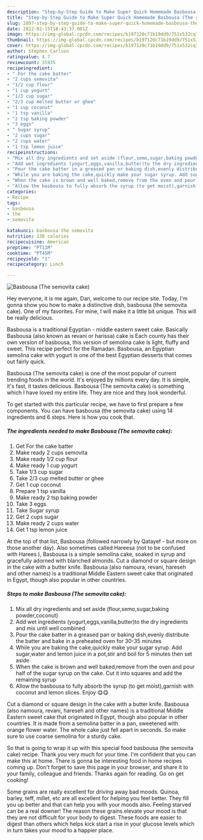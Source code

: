 ```yaml
---
description: "Step-by-Step Guide to Make Super Quick Homemade Basbousa (The semovita cake)"
title: "Step-by-Step Guide to Make Super Quick Homemade Basbousa (The semovita cake)"
slug: 2897-step-by-step-guide-to-make-super-quick-homemade-basbousa-the-semovita-cake
date: 2022-02-15T18:43:37.001Z
image: https://img-global.cpcdn.com/recipes/b197120c71b19dd9/751x532cq70/basbousa-the-semovita-cake-recipe-main-photo.jpg
thumbnail: https://img-global.cpcdn.com/recipes/b197120c71b19dd9/751x532cq70/basbousa-the-semovita-cake-recipe-main-photo.jpg
cover: https://img-global.cpcdn.com/recipes/b197120c71b19dd9/751x532cq70/basbousa-the-semovita-cake-recipe-main-photo.jpg
author: Stephen Carlson
ratingvalue: 4.7
reviewcount: 35935
recipeingredient:
- " For the cake batter"
- "2 cups semovita"
- "1/2 cup flour"
- "1 cup yogurt"
- "1/3 cup sugar"
- "2/3 cup melted butter or ghee"
- "1 cup coconut"
- "1 tsp vanilla"
- "2 tsp baking powder"
- "3 eggs"
- " Sugar syrup"
- "2 cups sugar"
- "2 cups water"
- "1 tsp lemon juice"
recipeinstructions:
- "Mix all dry ingredients and set aside (flour,semo,sugar,baking powder,coconut)"
- "Add wet ingredients (yogurt,eggs,vanilla,butter)to the dry ingredients and mix until well combined"
- "Pour the cake batter in a greased pan or baking dish,evenly distribute the batter and bake in a preheated oven for 30-35 minutes"
- "While you are baking the cake,quickly make your sugar syrup. Add sugar,water and lemon juice in a pot,stir and boil for 5 minutes then set aside"
- "When the cake is brown and well baked,remove from the oven and pour half of the sugar syrup on the cake. Cut it into squares and add the remaining syrup"
- "Allow the basbousa to fully absorb the syrup (to get moist),garnish with coconut and lemon slices. Enjoy 😋😋"
categories:
- Recipe
tags:
- basbousa
- the
- semovita

katakunci: basbousa the semovita 
nutrition: 138 calories
recipecuisine: American
preptime: "PT11M"
cooktime: "PT45M"
recipeyield: "1"
recipecategory: Lunch

---
```



![Basbousa (The semovita cake)](https://img-global.cpcdn.com/recipes/b197120c71b19dd9/751x532cq70/basbousa-the-semovita-cake-recipe-main-photo.jpg)

Hey everyone, it is me again, Dan, welcome to our recipe site. Today, I'm gonna show you how to make a distinctive dish, basbousa (the semovita cake). One of my favorites. For mine, I will make it a little bit unique. This will be really delicious.

Basbousa is a traditional Egyptian - middle eastern sweet cake. Basically Basbousa (also known as revani or harissa) cake is Each county has their own version of basbousa, this version of semolina cake is light, fluffy and sweet. This recipe perfect for the Ramadan. Basbousa, an Egyptian semolina cake with yogurt is one of the best Egyptian desserts that comes out fairly quick.

Basbousa (The semovita cake) is one of the most popular of current trending foods in the world. It's enjoyed by millions every day. It is simple, it's fast, it tastes delicious. Basbousa (The semovita cake) is something which I have loved my entire life. They are nice and they look wonderful.


To get started with this particular recipe, we have to first prepare a few components. You can have basbousa (the semovita cake) using 14 ingredients and 6 steps. Here is how you cook that.

<!--inarticleads1-->

##### The ingredients needed to make Basbousa (The semovita cake):

1. Get  For the cake batter
1. Make ready 2 cups semovita
1. Make ready 1/2 cup flour
1. Make ready 1 cup yogurt
1. Take 1/3 cup sugar
1. Take 2/3 cup melted butter or ghee
1. Get 1 cup coconut
1. Prepare 1 tsp vanilla
1. Make ready 2 tsp baking powder
1. Take 3 eggs
1. Take  Sugar syrup
1. Get 2 cups sugar
1. Make ready 2 cups water
1. Get 1 tsp lemon juice


At the top of that list, Basbousa (followed narrowly by Qatayef - but more on those another day). Also sometimes called Hareesa (not to be confused with Harees ), Basbousa is a simple semolina cake, soaked in syrup and gracefully adorned with blanched almonds. Cut a diamond or square design in the cake with a butter knife. Basbousa (also namoura, revani, hareseh and other names) is a traditional Middle Eastern sweet cake that originated in Egypt, though also popular in other countries. 

<!--inarticleads2-->

##### Steps to make Basbousa (The semovita cake):

1. Mix all dry ingredients and set aside (flour,semo,sugar,baking powder,coconut)
1. Add wet ingredients (yogurt,eggs,vanilla,butter)to the dry ingredients and mix until well combined
1. Pour the cake batter in a greased pan or baking dish,evenly distribute the batter and bake in a preheated oven for 30-35 minutes
1. While you are baking the cake,quickly make your sugar syrup. Add sugar,water and lemon juice in a pot,stir and boil for 5 minutes then set aside
1. When the cake is brown and well baked,remove from the oven and pour half of the sugar syrup on the cake. Cut it into squares and add the remaining syrup
1. Allow the basbousa to fully absorb the syrup (to get moist),garnish with coconut and lemon slices. Enjoy 😋😋


Cut a diamond or square design in the cake with a butter knife. Basbousa (also namoura, revani, hareseh and other names) is a traditional Middle Eastern sweet cake that originated in Egypt, though also popular in other countries. It is made from a semolina batter in a pan, sweetened with orange flower water. The whole cake just fell apart in seconds. So make sure to use coarse semolina for a sturdy cake. 

So that is going to wrap it up with this special food basbousa (the semovita cake) recipe. Thank you very much for your time. I'm confident that you can make this at home. There is gonna be interesting food in home recipes coming up. Don't forget to save this page in your browser, and share it to your family, colleague and friends. Thanks again for reading. Go on get cooking!

Some grains are really excellent for driving away bad moods. Quinoa, barley, teff, millet, etc are all excellent for helping you feel better. They fill you up better and that can help you with your moods also. Feeling starved can be a real downer! The reason these grains elevate your mood is that they are not difficult for your body to digest. These foods are easier to digest than others which helps kick start a rise in your glucose levels which in turn takes your mood to a happier place.

